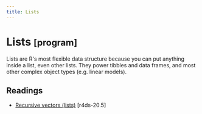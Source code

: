 ```yaml
---
title: Lists
---
```


<!-- Generated automatically from lists.yml. Do not edit by hand -->

# Lists <small class='program'>[program]</small>


Lists are R's most flexible data structure because you can put anything
inside a list, even other lists. They power tibbles and data frames,
and most other complex object types (e.g. linear models).

## Readings

  * [Recursive vectors (lists)](http://r4ds.had.co.nz/vectors.html#lists) [r4ds-20.5]


